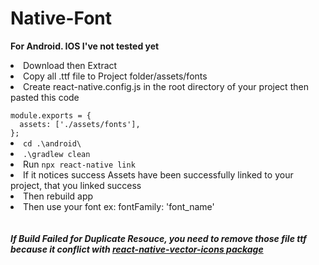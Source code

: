 # Native-Font

<b>For Android. IOS I've not tested yet</b>


<li>Download then Extract</li>
<li>Copy all .ttf file to Project folder/assets/fonts</li>
<li>Create react-native.config.js in the root directory of your project then pasted this code</li>
<code>
module.exports = {
  assets: ['./assets/fonts'],
};
</code>
<li><code>cd .\android\</code></li>
<li><code>.\gradlew clean</code></li>
<li>Run <code>npx react-native link</code></li>
<li>If it notices success Assets have been successfully linked to your project, that you linked success</li>
<li>Then rebuild app</li>
<li>Then use your font ex: fontFamily: 'font_name'</li>
<br>
<br>
<b><i>If Build Failed for Duplicate Resouce, you need to remove those file ttf because it conflict with <a href="https://github.com/oblador/react-native-vector-icons">react-native-vector-icons package</a></b></i>
